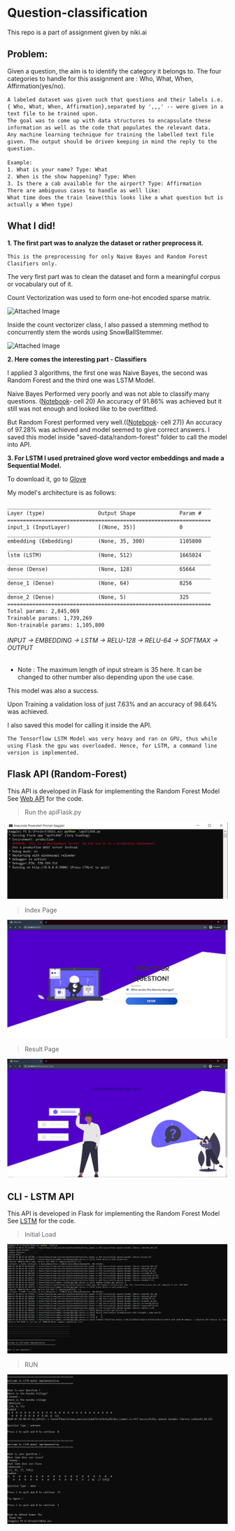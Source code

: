 # Question-classification
This repo is a part of assignment given by niki.ai 

## Problem:

Given a question, the aim is to identify the category it belongs to. The four categories to handle for this assignment are : Who, What, When, Affirmation(yes/no).

```
A labeled dataset was given such that questions and their labels i.e. { Who, What, When, Affirmation},separated by ',,,' -- were given in a text file to be trained upon. 
The goal was to come up with data structures to encapsulate these information as well as the code that populates the relevant data.
Any machine learning technique for training the labelled text file given. The output should be driven keeping in mind the reply to the question.
 
Example:
1. What is your name? Type: What
2. When is the show happening? Type: When
3. Is there a cab available for the airport? Type: Affirmation
There are ambiguous cases to handle as well like:
What time does the train leave(this looks like a what question but is actually a When type)
```

## What I did! 

<b>1. The first part was to analyze the dataset or rather preprocess it. </b>

```
This is the preprocessing for only Naive Bayes and Random Forest Clasifiers only.
```

The very first part was to clean the dataset and form a meaningful corpus or vocabulary out of it.<br>

Count Vectorization was used to form one-hot encoded sparse matrix.

![Attached Image](https://miro.medium.com/proxy/1*YEJf9BQQh0ma1ECs6x_7yQ.png)

Inside the count vectorizer class, I also passed a stemming method to concurrently stem the words using SnowBallStemmer.

![Attached Image](https://pythonspot.com/wp-content/uploads/2016/08/word-stem.png)

<b> 2. Here comes the interesting part - Classifiers </b>

I applied 3 algorithms, the first one was Naive Bayes, the second was Random Forest and the third one was LSTM Model.

Naive Bayes Performed very poorly and was not able to classify many questions.
([Notebook](nlp_classification.ipynb)- cell 20)
An accuracy of 91.86% was achieved but it still was not enough and looked like to be overfitted.


But Random Forest performed very well.(([Notebook](nlp_classification.ipynb)- cell 27))
An accuracy of 97.28% was achieved and model seemed to give correct answers.
I saved this model inside "saved-data/random-forest" folder to call the model into API.

<b> 3. For LSTM I used pretrained glove word vector embeddings and made a Sequential Model.</b>

To download it, go to [Glove](http://nlp.stanford.edu/data/glove.6B.zip)

My model's architecture is as follows:

```
_________________________________________________________________
Layer (type)                 Output Shape              Param #   
=================================================================
input_1 (InputLayer)         [(None, 35)]              0         
_________________________________________________________________
embedding (Embedding)        (None, 35, 300)           1105800   
_________________________________________________________________
lstm (LSTM)                  (None, 512)               1665024   
_________________________________________________________________
dense (Dense)                (None, 128)               65664     
_________________________________________________________________
dense_1 (Dense)              (None, 64)                8256      
_________________________________________________________________
dense_2 (Dense)              (None, 5)                 325       
=================================================================
Total params: 2,845,069
Trainable params: 1,739,269
Non-trainable params: 1,105,800
```
<h6><i> INPUT &rarr; EMBEDDING &rarr; LSTM &rarr; RELU-128 &rarr; RELU-64 &rarr; SOFTMAX &rarr; OUTPUT </i> </h6>   

- Note :  The maximum length of input stream is 35 here. It can be changed to other number also depending upon the use case. 

This model was also a success.

Upon Training a validation loss of just 7.63% and an accuracy of 98.64% was achieved.

I also saved this model for calling it inside the API.

```
The Tensorflow LSTM Model was very heavy and ran on GPU, thus while using Flask the gpu was overloaded. Hence, for LSTM, a command line version is implemented.
```

## Flask API (Random-Forest)

This API is developed in Flask for implementing the Random Forest Model
See [Web API](apiFLASK.py) for the code. 

> Run the apiFlask.py

![Attached Image](https://raw.githubusercontent.com/abhash-er/Question-classification/master/Markdown%20Images/flask_shell.PNG)

> Index Page

![Attached Image](https://raw.githubusercontent.com/abhash-er/Question-classification/master/Markdown%20Images/index.png)

> Result Page

![Attached Image](https://raw.githubusercontent.com/abhash-er/Question-classification/master/Markdown%20Images/result.png)


## CLI - LSTM API

This API is developed in Flask for implementing the Random Forest Model
See [LSTM](lstm.py) for the code.

> Initial Load

![Attached Image](https://raw.githubusercontent.com/abhash-er/Question-classification/master/Markdown%20Images/sample_lstm.PNG)

> RUN 


![Attached Image](https://raw.githubusercontent.com/abhash-er/Question-classification/master/Markdown%20Images/sample_lstm1.png)



